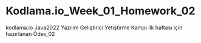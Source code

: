 # Kodlama.io_Week_01_Homework_02
kodlama.io Java2022 Yazılım Geliştirici Yetiştirme Kampı ilk haftası için hazırlanan Ödev_02
